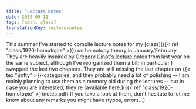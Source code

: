 ```yaml
---
title: "Lecture Notes"
date: 2019-09-11
tags: [math, class]
translationKey: lecture-notes
---
```


This summer I've started to compile lecture notes for my [class]({{< ref "class/1920-homotopie" >}}) on homotopy theory in January/February.
They are heavily inspired by [Grégory Ginot's lecture notes](https://www.math.univ-paris13.fr/%7Eginot/Homotopie/Ginot-homotopie2019.pdf) from last year on the same subject, although I've reorganized them a bit; in particular I swapped the last two chapters.
They are still missing the last chapter on {{< tex "\infty" >}}-categories, and they probably need a lot of polishing -- I am mainly planning to use them as a memory aid during the lectures -- but in case you are interested, they're [available here.]({{< ref "class/1920-homotopie" >}}notes.pdf)
If you take a look at them, don't hesitate to let me know about any remarks you might have (typos, errors...)
<!--more-->
